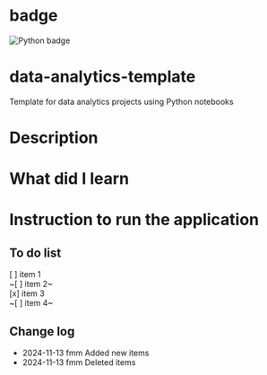# badge

![Python badge](https://img.shields.io/badge/Python-3776AB?style=for-the-badge&logo=python&logoColor=white)

# data-analytics-template

Template for data analytics projects using Python notebooks

# Description

# What did I learn

# Instruction to run the application

## To do list

[ ] item 1  
~[ ] item 2~  
[x] item 3  
~[ ] item 4~

## Change log

- 2024-11-13 fmm Added new items
- 2024-11-13 fmm Deleted items
